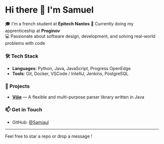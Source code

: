 # Hi there 👋 I'm Samuel

🎓 I'm a french student at **Epitech Nantes**
💼 Currently doing my apprenticeship at **Proginov**  
💻 Passionate about software design, development, and solving real-world problems with code

### 🛠 Tech Stack
- **Languages**: Python, Java, JavaScript, Progress OpenEdge
- **Tools**: Git, Docker, VSCode / IntelliJ, Jenkins, PostgreSQL

### 🔧 Projects
- [**Vijie**](https://github.com/Samiaul/vijie) — A flexible and multi-purpose parser library written in Java

### 📫 Get in Touch
- GitHub: [@Samiaul](https://github.com/Samiaul)

---

Feel free to star a repo or drop a message !  
